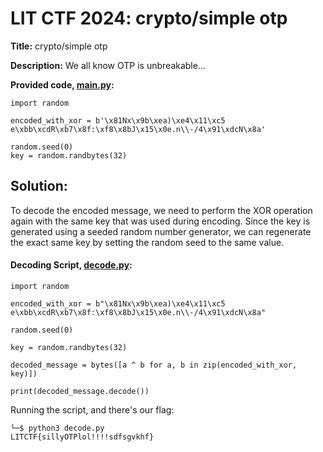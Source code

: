 # LIT CTF 2024: crypto/simple otp
**Title:** crypto/simple otp

**Description:** We all know OTP is unbreakable...

**Provided code, [main.py](https://github.com/xtasy94/CTFW/blob/main/LIT%20CTF/simple%20otp/Files/main.py):**
```
import random

encoded_with_xor = b'\x81Nx\x9b\xea)\xe4\x11\xc5 e\xbb\xcdR\xb7\x8f:\xf8\x8bJ\x15\x0e.n\\-/4\x91\xdcN\x8a'

random.seed(0)
key = random.randbytes(32)
```

## Solution:
To decode the encoded message, we need to perform the XOR operation again with the same key that was used during encoding. Since the key is generated using a seeded random number generator, we can regenerate the exact same key by setting the random seed to the same value.
#### Decoding Script, [decode.py](https://github.com/xtasy94/CTFW/blob/main/LIT%20CTF/simple%20otp/Files/decode.py):
```
import random

encoded_with_xor = b"\x81Nx\x9b\xea)\xe4\x11\xc5 e\xbb\xcdR\xb7\x8f:\xf8\x8bJ\x15\x0e.n\\-/4\x91\xdcN\x8a"

random.seed(0)

key = random.randbytes(32)

decoded_message = bytes([a ^ b for a, b in zip(encoded_with_xor, key)])

print(decoded_message.decode())
```

Running the script, and there's our flag:
```
└─$ python3 decode.py
LITCTF{sillyOTPlol!!!!sdfsgvkhf}
```
